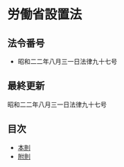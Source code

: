 # 労働省設置法

## 法令番号

- 昭和二二年八月三一日法律九十七号

## 最終更新

昭和二二年八月三一日法律九十七号

## 目次

- [本則](/article.md#%E5%8A%B4%E5%83%8D%E7%9C%81%E8%A8%AD%E7%BD%AE%E6%B3%95)
- [附則](/supplementary_provision.md#%E9%99%84%E5%89%87%E6%98%AD%E5%92%8C%E4%BA%8C%E4%BA%8C%E5%B9%B4%E5%85%AB%E6%9C%88%E4%B8%89%E4%B8%80%E6%97%A5%E6%B3%95%E5%BE%8B%E4%B9%9D%E5%8D%81%E4%B8%83%E5%8F%B7)
